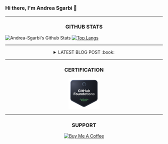 ### Hi there, I'm Andrea Sgarbi 👋

---

<h3 align="center">GITHUB STATS</h3>

![Andrea-Sgarbi's Github Stats](https://github-readme-stats.vercel.app/api?username=Andrea-Sgarbi&show_icons=true&hide_border=true&count_private=true&theme=github_dark)
[![Top Langs](https://github-readme-stats.vercel.app/api/top-langs/?username=Andrea-Sgarbi&layout=compact&hide_border=true&count_private=true&theme=github_dark&langs_count=9)](https://github.com/anuraghazra/github-readme-stats)

---
    
<details align="center">
   <summary> LATEST BLOG POST :book: </summary>

<!-- BLOG-POST-LIST:START -->
- [5 Best Udemy Courses to Learn AI Engineering in 2025](https://app.daily.dev/posts/6NRTRsvc5?utm_source=rss&utm_medium=bookmarks&utm_campaign=jZu2oVM8P7ANqyhPj594t)
- [No title](https://app.daily.dev/posts/HhnoOQQWR?utm_source=rss&utm_medium=bookmarks&utm_campaign=jZu2oVM8P7ANqyhPj594t)
- [No title](https://app.daily.dev/posts/5B9ShiWe5?utm_source=rss&utm_medium=bookmarks&utm_campaign=jZu2oVM8P7ANqyhPj594t)
- [Code Timeline Generator](https://app.daily.dev/posts/8d5kc29iZ?utm_source=rss&utm_medium=bookmarks&utm_campaign=jZu2oVM8P7ANqyhPj594t)
- [Data structures and algorithms cheat sheet for interviews](https://app.daily.dev/posts/BGTWOaguA?utm_source=rss&utm_medium=bookmarks&utm_campaign=jZu2oVM8P7ANqyhPj594t)
<!-- BLOG-POST-LIST:END -->

</details>

---

<h3 align="center">CERTIFICATION</h3>

<p align="center"><a href="https://www.credly.com/badges/97089e2d-8495-4007-b49e-de2d9d0d58a5/public_url" target="_blank"><img src="./src/github-foundations.png" alt="GitHub Foundations" style="height: 100px !important;width: 100px !important;" ></a></p>

---

<h3 align="center">SUPPORT</h3>

<p align="center"><a href="https://www.buymeacoffee.com/Andrea.Sgarbi" target="_blank"><img src="https://cdn.buymeacoffee.com/buttons/v2/default-yellow.png" alt="Buy Me A Coffee" style="height: 50px !important;width: 210px !important;" ></a></p>

